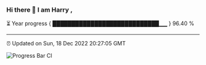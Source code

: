 ### Hi there 👋 I am Harry , 

⏳ Year progress { ████████████████████████████▁▁ } 96.40 %

---

⏰ Updated on Sun, 18 Dec 2022 20:27:05 GMT

![Progress Bar CI](https://github.com/duykhang68/duykhang68/workflows/Progress%20Bar%20CI/badge.svg)
